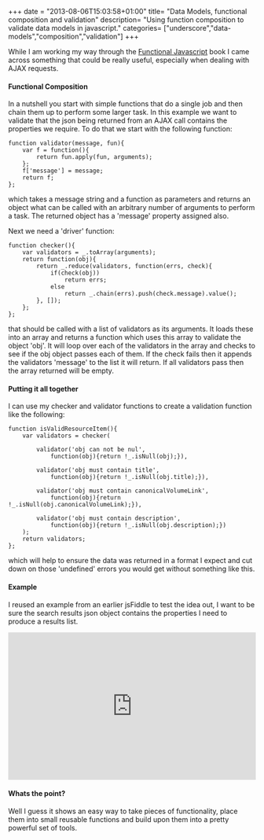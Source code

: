 +++
date = "2013-08-06T15:03:58+01:00"
title= "Data Models, functional composition and validation"
description= "Using function composition to validate data models in javascript."
categories= ["underscore","data-models","composition","validation"]
+++

While I am working my way through the [Functional Javascript](http://www.amazon.com/gp/product/B00D624AQO/ref=as_li_ss_tl?ie=UTF8&camp=1789&creative=390957&creativeASIN=B00D624AQO&linkCode=as2&tag=secretdeveloper-20) book I came across something that could be really useful, especially when dealing with AJAX requests.

#### Functional Composition
In a nutshell you start with simple functions that do a single job and then chain them up to perform some larger task.  In this example we want to validate that the json being returned from an AJAX call contains the properties we require.  To do that we start with the following function:

    function validator(message, fun){
        var f = function(){
            return fun.apply(fun, arguments);
        };
        f['message'] = message;
        return f;
    };

which takes a message string and a function as parameters and returns an object what can be called with an arbitrary number of arguments to perform a task.  The returned object has a 'message' property assigned also.

Next we need a 'driver' function:

    function checker(){  
        var validators = _.toArray(arguments);  
        return function(obj){  
            return _.reduce(validators, function(errs, check){  
                if(check(obj))  
                    return errs;  
                else  
                    return _.chain(errs).push(check.message).value();  
            }, []);  
        };  
    };  

that should be called with a list of validators as its arguments. It loads these into an array and returns a function which uses this array to validate the object 'obj'. It will loop over each of the validators in the array and checks to see if the obj object passes each of them.  If the check fails then it appends the validators 'message' to the list it will return. If all validators pass then the array returned will be empty.

#### Putting it all together
I can use my checker and validator functions to create a validation function like the following:

    function isValidResourceItem(){
        var validators = checker(
		
            validator('obj can not be nul',
			    function(obj){return !_.isNull(obj);}),
			
            validator('obj must contain title',
		        function(obj){return !_.isNull(obj.title);}),
			
            validator('obj must contain canonicalVolumeLink',
		        function(obj){return !_.isNull(obj.canonicalVolumeLink);}),
			
            validator('obj must contain description',
		        function(obj){return !_.isNull(obj.description);})
        );
        return validators;
    };

which will help to ensure the data was returned in a format I expect and cut down on those 'undefined' errors you would get without something like this.

#### Example
I reused an example from an earlier jsFiddle to test the idea out, I want to be sure the search results json object contains the properties I need to produce a results list. 

<iframe width="100%" height="300" src="http://jsfiddle.net/SecretDeveloper/8PqEG/5/embedded/" allowfullscreen="allowfullscreen" frameborder="0"> </iframe>

#### Whats the point?
Well I guess it shows an easy way to take pieces of functionality, place them into small reusable functions and build upon them into a pretty powerful set of tools.  
